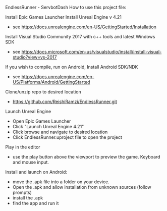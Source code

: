 EndlessRunner - ServbotDash
How to use this project file:

Install Epic Games Launcher
Install Unreal Engine v 4.21
- see https://docs.unrealengine.com/en-US/GettingStarted/Installation

Install Visual Studio Community 2017 with c++ tools and latest Windows SDK
- see https://docs.microsoft.com/en-us/visualstudio/install/install-visual-studio?view=vs-2017

If you wish to compile, run on Android, Install Android SDK/NDK
- see https://docs.unrealengine.com/en-US/Platforms/Android/GettingStarted

Clone/unzip repo to desired location
- https://github.com/ReishiRamzi/EndlessRunner.git

Launch Unreal Engine
- Open Epic Games Launcher
- Click "Launch Unreal Engine 4.21" 
- Click browse and navigate to desired location
- Click EndlessRunner.uproject file to open the project

Play in the editor
- use the play button above the viewport to preview the game. Keyboard and mouse input.

Install and launch on Android:
- move the .apk file into a folder on your device. 
- Open the .apk and allow installation from unknown sources (follow prompts)
- install the .apk
- find the app and run it
